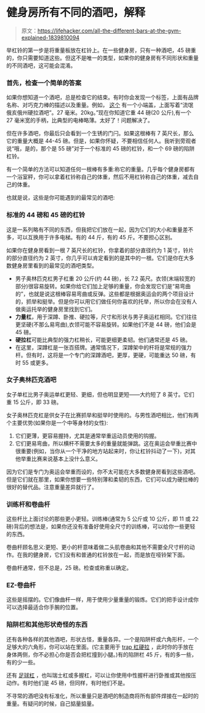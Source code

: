 # 健身房所有不同的酒吧，解释

> 原文：<https://lifehacker.com/all-the-different-bars-at-the-gym-explained-1839810094>

举杠铃的第一步是将重量板放在杠铃上。在一些健身房，只有一种酒吧，45 磅重的，你只需要知道这些。但这不是唯一的类型，如果你的健身房有不同形状和重量的不同酒吧，这可能会混淆。



### **首先，检查一个简单的答案**

如果你想知道一个酒吧，总是检查它的结束。有时你会发现一个标签，上面有品牌名称、对巧克力棒的描述以及重量。例如， [这个](https://www.roguefitness.com/rogue-ohio-deadlift-bar) 有一个小端盖，上面写着“流氓俄亥俄州硬拉酒吧”。27 毫米。20kg。”现在你知道它重 44 磅(20 公斤),有一个 27 毫米宽的手柄，比典型的电棒略薄。太好了！问题解决了。

但在许多酒吧，你最后只会看到一个生锈的门闩。如果这根棒有 7 英尺长，那么它的重量大概是 44-45 磅。但是，如果你怀疑，不要相信任何人。我听到旁观者说“哦，是的，那个是 55 磅”对于一个标准的 45 磅的杠铃，和一个 69 磅的陷阱杠铃。

有一个简单的方法可以知道任何一根棒有多重:称它的重量。几乎每个健身房都有一个浴室秤，你可以拿着杠铃称自己的体重，然后不用杠铃称自己的体重，减去自己的体重。

也就是说，这些是你可能遇到的最常见的酒吧:

### 标准的 44 磅和 45 磅的杠铃

这是一系列略有不同的东西，但我把它们放在一起，因为它们的大小和重量差不多，可以互换用于许多电梯。有的 44 斤，有的 45 斤。不要担心区别。

如果你在健身房看到一根 7 英尺长的杠铃，你拿着的部分直径约为 1 英寸，铃片的部分直径约为 2 英寸，你几乎可以肯定看到的是其中的一根。它们是你在大多数健身房里看到的最常见的酒吧类型。

*   男子奥林匹克杠男子杠重 20 公斤(约 44 磅)，长 7.2 英尺。衣领(末端较宽的部分)很容易旋转。如果你给它们加上足够的重量，你会发现它们是“易弯曲的”，也就是说这根棒容易弯曲或反弹。这些都是根据奥运会的两个项目设计的，抓举和挺举。但是你可以用它们做任何你喜欢的托举，所以你会在没有人做奥运托举的健身房里找到它们。
*   **力量杠**，用于深蹲、卧推、硬拉等，尺寸和形状与男子奥运杠相同。它们往往更坚硬(不那么易弯曲),衣领可能不容易旋转。如果他们不是 44 磅，他们会是 45 磅。
*   **硬拉杠**可能比典型的强力杠稍长，可能更细更柔韧。他们通常还是 45 磅。
*   在这里，深蹲杠是一张百搭牌。通常情况下，深蹲架中的杆将是常规的强力杆。但有时，这将是一个专门的深蹲酒吧，更厚，更硬，可能重达 50 磅，有时 55 或更多。

### 女子奥林匹克酒吧

女子单杠比男子奥运单杠更轻、更细，但也明显更短——大约短了 8 英寸。它们重 15 公斤，即 33 磅。

女子奥林匹克杠是供女子在比赛抓举和挺举时使用的。与男性酒吧相比，他们有两个主要优势(如果你是一个中等身材的女性):

1.  它们更薄，更容易握持，尤其是通常举重运动员使用的钩握。
2.  它们更易弯曲，所以横杆不需要太多的重量就能弹跳。这在奥运会举重比赛中很重要(例如，当你从一个干净的地方站起来时，你让杠铃抖动了一下)，对其他举重比赛来说基本上没什么意义。

因为它们是专门为奥运会举重而设的，你不太可能在大多数健身房看到这些酒吧。但是它们就在那里，如果你想要一些特别薄和柔韧的东西，它们可以成为硬拉棒的很好的替代品。注意重量差异就行了。

### 训练杆和卷曲杆

这些杆比上面讨论的那些更小更轻。训练棒(通常为 5 公斤或 10 公斤，即 11 或 22 磅)背后的想法是，如果你还没有准备好使用全尺寸的训练棒，可以给你一些更轻的东西。

卷曲杆顾名思义:更短、更小的杆意味着做二头肌卷曲和其他不需要全尺寸杆的动作。在我的健身房，它们没有和普通的杠铃放在一起，而是放在哑铃架下面。

卷曲杆通常，但不总是，25 磅。检查或称重以确定。

### EZ-卷曲杆

这些是摇摆的。它们像曲杆一样，用于使用少量重量的锻炼。它们的把手设计成你可以选择最适合你手腕的位置。

### 陷阱栏和其他形状奇怪的东西

还有各种各样的其他酒吧，形状古怪，重量各异。一个是陷阱杆或六角形杆，一个足够大的六角形，你可以站在里面。(它主要用于 [trap 杠硬拉](https://www.bodybuilding.com/exercises/trap-bar-deadlift) ，此时你的手放在身体两侧，你不必担心你是否会把杠撞到小腿。)有的陷阱栏 45 斤，有的多一些，有的少一些。

还有 [足球杠](https://garagegymlab.com/swiss-bar-benefits/) ，也叫瑞士杠或多握杠，可以让你使用中性握杆进行卧推或其他按压动作。有时他们是 45 磅，但同样，有时他们不是。

不寻常的酒吧没有标准化，所以重量只是酒吧的制造商将所有部件焊接在一起时的重量。有疑问的时候，自己掂量掂量。